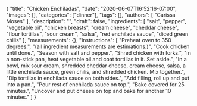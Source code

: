 {
    "title": "Chicken Enchiladas",
    "date": "2020-06-07T16:52:16-07:00",
    "images": [],
    "categories": ["dinner"],
    "tags": [],
    "authors": [
        "Carissa Moses"
    ],
    "description": "",
    "draft": false,
    "ingredients": [
        "salt",
        "pepper",
        "vegetable oil",
        "chicken breasts",
        "cream cheese",
        "cheddar cheese",
        "flour tortillas",
        "sour cream",
        "salsa",
        "red enchilada sauce",
        "diced green chilis"
    ],
    "measurements": {},
    "instructions": [
        "Preheat oven to 350 degrees.",
        "(all ingredient measurements are estimations.)",
        "Cook chicken until done.",
        "Season with salt and pepper.",
        "Shred chicken with forks.",
        "In a non-stick pan, heat vegetable oil and coat tortillas in it. Set aside.",
        "In a bowl, mix sour cream, shredded cheddar cheese, cream cheese,  salsa, a little enchilada sauce, green chilis, and shredded chicken. Mix together.",
        "Dip tortillas in enchilada sauce on both sides.",
        "Add filling, roll up and put into a pan.",
        "Pour rest of enchilada sauce on top.",
        "Bake covered for 25 minutes.",
        "Uncover and put cheese on top and bake for another 10 minutes."
    ]
}
